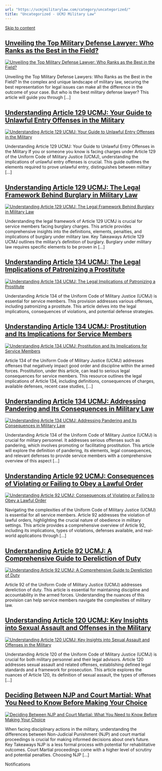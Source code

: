 ```yaml
---
url: "https://ucmjmilitarylaw.com/category/uncategorized/"
title: "Uncategorized - UCMJ Military Law"
---
```


[Skip to content](https://ucmjmilitarylaw.com/category/uncategorized/#content)

## [Unveiling the Top Military Defense Lawyer: Who Ranks as the Best in the Field?](https://ucmjmilitarylaw.com/best-ucmj-military-defense-lawyers/)

[![Unveiling the Top Military Defense Lawyer: Who Ranks as the Best in the Field?](https://ucmjmilitarylaw.com/wp-content/uploads/2025/06/who-is-the-best-military-defense-lawyer-1.jpg)](https://ucmjmilitarylaw.com/best-ucmj-military-defense-lawyers/)

Unveiling the Top Military Defense Lawyers: Who Ranks as the Best in the Field? In the complex and unique landscape of military law, securing the best representation for legal issues can make all the difference in the outcome of your case. But who is the best military defense lawyer? This article will guide you through \[…\]

## [Understanding Article 129 UCMJ: Your Guide to Unlawful Entry Offenses in the Military](https://ucmjmilitarylaw.com/article-129-ucmj-unlawful-entry/)

[![Understanding Article 129 UCMJ: Your Guide to Unlawful Entry Offenses in the Military](https://ucmjmilitarylaw.com/wp-content/uploads/2025/06/article-129-ucmj-unlawful-entry.jpg)](https://ucmjmilitarylaw.com/article-129-ucmj-unlawful-entry/)

Understanding Article 129 UCMJ: Your Guide to Unlawful Entry Offenses in the Military If you or someone you know is facing charges under Article 129 of the Uniform Code of Military Justice (UCMJ), understanding the implications of unlawful entry offenses is crucial. This guide outlines the elements required to prove unlawful entry, distinguishes between military \[…\]

## [Understanding Article 129 UCMJ: The Legal Framework Behind Burglary in Military Law](https://ucmjmilitarylaw.com/article-129-ucmj-burglary/)

[![Understanding Article 129 UCMJ: The Legal Framework Behind Burglary in Military Law](https://ucmjmilitarylaw.com/wp-content/uploads/2025/06/article-129-ucmj-burglary.jpg)](https://ucmjmilitarylaw.com/article-129-ucmj-burglary/)

Understanding the legal framework of Article 129 UCMJ is crucial for service members facing burglary charges. This article provides comprehensive insights into the definitions, elements, penalties, and implications of burglary under military law. Key Takeaways Article 129 UCMJ outlines the military’s definition of burglary. Burglary under military law requires specific elements to be proven in \[…\]

## [Understanding Article 134 UCMJ: The Legal Implications of Patronizing a Prostitute](https://ucmjmilitarylaw.com/article-134-ucmj-patronizing-a-prostitute/)

[![Understanding Article 134 UCMJ: The Legal Implications of Patronizing a Prostitute](https://ucmjmilitarylaw.com/wp-content/uploads/2025/06/article-134-ucmj-patronizing-a-prostitute.jpg)](https://ucmjmilitarylaw.com/article-134-ucmj-patronizing-a-prostitute/)

Understanding Article 134 of the Uniform Code of Military Justice (UCMJ) is essential for service members. This provision addresses various offenses, including patronizing a prostitute. This article delves into the legal implications, consequences of violations, and potential defense strategies.

## [Understanding Article 134 UCMJ: Prostitution and Its Implications for Service Members](https://ucmjmilitarylaw.com/article-134-ucmj-prostitution/)

[![Understanding Article 134 UCMJ: Prostitution and Its Implications for Service Members](https://ucmjmilitarylaw.com/wp-content/uploads/2025/06/article-134-ucmj-prostitution.jpg)](https://ucmjmilitarylaw.com/article-134-ucmj-prostitution/)

Article 134 of the Uniform Code of Military Justice (UCMJ) addresses offenses that negatively impact good order and discipline within the armed forces. Prostitution, under this article, can lead to serious legal consequences for service members. This resource outlines the legal implications of Article 134, including definitions, consequences of charges, available defenses, recent case studies, \[…\]

## [Understanding Article 134 UCMJ: Addressing Pandering and Its Consequences in Military Law](https://ucmjmilitarylaw.com/article-134-ucmj-pandering/)

[![Understanding Article 134 UCMJ: Addressing Pandering and Its Consequences in Military Law](https://ucmjmilitarylaw.com/wp-content/uploads/2025/06/article-134-ucmj-pandering.jpg)](https://ucmjmilitarylaw.com/article-134-ucmj-pandering/)

Understanding Article 134 of the Uniform Code of Military Justice (UCMJ) is crucial for military personnel. It addresses serious offenses such as pandering, which involves promoting or facilitating prostitution. This article will explore the definition of pandering, its elements, legal consequences, and relevant defenses to provide service members with a comprehensive overview of this aspect \[…\]

## [Understanding Article 92 UCMJ: Consequences of Violating or Failing to Obey a Lawful Order](https://ucmjmilitarylaw.com/article-92-ucmj-violation-of-or-failure-to-obey-lawful-order/)

[![Understanding Article 92 UCMJ: Consequences of Violating or Failing to Obey a Lawful Order](https://ucmjmilitarylaw.com/wp-content/uploads/2025/06/article-92-ucmj-violation-of-or-failure-to-obey-lawful-order.jpg)](https://ucmjmilitarylaw.com/article-92-ucmj-violation-of-or-failure-to-obey-lawful-order/)

Navigating the complexities of the Uniform Code of Military Justice (UCMJ) is essential for all service members. Article 92 addresses the violation of lawful orders, highlighting the crucial nature of obedience in military settings. This article provides a comprehensive overview of Article 92, including its implications, types of violations, defenses available, and real-world applications through \[…\]

## [Understanding Article 92 UCMJ: A Comprehensive Guide to Dereliction of Duty](https://ucmjmilitarylaw.com/article-92-ucmj-dereliction-of-duty/)

[![Understanding Article 92 UCMJ: A Comprehensive Guide to Dereliction of Duty](https://ucmjmilitarylaw.com/wp-content/uploads/2025/06/article-92-ucmj-dereliction-of-duty.jpg)](https://ucmjmilitarylaw.com/article-92-ucmj-dereliction-of-duty/)

Article 92 of the Uniform Code of Military Justice (UCMJ) addresses dereliction of duty. This article is essential for maintaining discipline and accountability in the armed forces. Understanding the nuances of this provision can help service members navigate the complexities of military law.

## [Understanding Article 120 UCMJ: Key Insights into Sexual Assault and Offenses in the Military](https://ucmjmilitarylaw.com/what-is-article-120-ucmj/)

[![Understanding Article 120 UCMJ: Key Insights into Sexual Assault and Offenses in the Military](https://ucmjmilitarylaw.com/wp-content/uploads/2025/06/what-is-article-120-ucmj.jpg)](https://ucmjmilitarylaw.com/what-is-article-120-ucmj/)

Understanding Article 120 of the Uniform Code of Military Justice (UCMJ) is crucial for both military personnel and their legal advisors. Article 120 addresses sexual assault and related offenses, establishing defined legal standards and a framework for prosecution. This article explores the nuances of Article 120, its definition of sexual assault, the types of offenses \[…\]

## [Deciding Between NJP and Court Martial: What You Need to Know Before Making Your Choice](https://ucmjmilitarylaw.com/should-i-turn-down-njp-and-demand-a-court-martial/)

[![Deciding Between NJP and Court Martial: What You Need to Know Before Making Your Choice](https://ucmjmilitarylaw.com/wp-content/uploads/2025/06/should-i-turn-down-njp-and-demand-a-court-martial.jpg)](https://ucmjmilitarylaw.com/should-i-turn-down-njp-and-demand-a-court-martial/)

When facing disciplinary actions in the military, understanding the differences between Non-Judicial Punishment (NJP) and court martial proceedings is crucial for making informed decisions about one’s future. Key Takeaways NJP is a less formal process with potential for rehabilitative outcomes. Court Martial proceedings come with a higher level of scrutiny and potential penalties. Choosing NJP \[…\]

Notifications